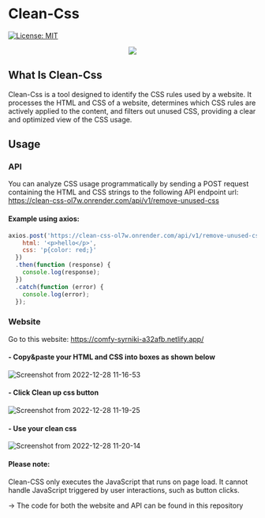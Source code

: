 # Clean-Css
 [![License: MIT](https://img.shields.io/badge/License-MIT-yellow.svg)](https://opensource.org/licenses/MIT)
 
<p align="center">
  <img src="https://user-images.githubusercontent.com/61546383/209775850-3f0f2760-2c58-45fa-8a60-b019afcc8fc0.png">
</p>


## What Is Clean-Css
Clean-Css is a tool designed to identify the CSS rules used by a website. It processes the HTML and CSS of a website, determines which CSS rules are actively applied to the content, and filters out unused CSS, providing a clear and optimized view of the CSS usage.

## Usage
### API
You can analyze CSS usage programmatically by sending a POST request containing the HTML and CSS strings to the following API endpoint url:   https://clean-css-ol7w.onrender.com/api/v1/remove-unused-css     
#### Example using axios:
```js
axios.post('https://clean-css-ol7w.onrender.com/api/v1/remove-unused-css', {
    html: '<p>hello</p>',
    css: 'p{color: red;}'
  })
  .then(function (response) {
    console.log(response);
  })
  .catch(function (error) {
    console.log(error);
  });
```
### Website
Go to this website:  https://comfy-syrniki-a32afb.netlify.app/
#### - Copy&paste your HTML and CSS into boxes as shown below
![Screenshot from 2022-12-28 11-16-53](https://user-images.githubusercontent.com/61546383/209780982-5fe044d2-1e86-4b34-9407-03280a2a92e5.png)

#### - Click Clean up css button 

![Screenshot from 2022-12-28 11-19-25](https://user-images.githubusercontent.com/61546383/209781483-ff239038-915b-48dd-9b8c-cb13ef5986de.png)
 
#### - Use your clean css
![Screenshot from 2022-12-28 11-20-14](https://user-images.githubusercontent.com/61546383/209781549-1b481f37-96ad-4d5e-bb2d-e99ac1a66b3f.png)

#### Please note: 
 Clean-CSS only executes the JavaScript that runs on page load. It cannot handle JavaScript triggered by user interactions, such as button clicks.
  
 -> The code for both the website and API can be found in this repository
